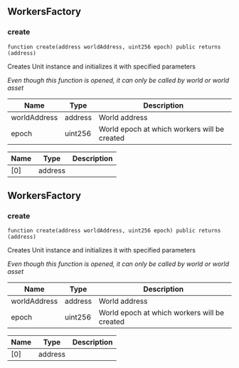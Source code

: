## WorkersFactory








### create

```solidity
function create(address worldAddress, uint256 epoch) public returns (address)
```

Creates Unit instance and initializes it with specified parameters

_Even though this function is opened, it can only be called by world or world asset_

| Name | Type | Description |
| ---- | ---- | ----------- |
| worldAddress | address | World address |
| epoch | uint256 | World epoch at which workers will be created |

| Name | Type | Description |
| ---- | ---- | ----------- |
| [0] | address |  |


## WorkersFactory








### create

```solidity
function create(address worldAddress, uint256 epoch) public returns (address)
```

Creates Unit instance and initializes it with specified parameters

_Even though this function is opened, it can only be called by world or world asset_

| Name | Type | Description |
| ---- | ---- | ----------- |
| worldAddress | address | World address |
| epoch | uint256 | World epoch at which workers will be created |

| Name | Type | Description |
| ---- | ---- | ----------- |
| [0] | address |  |


